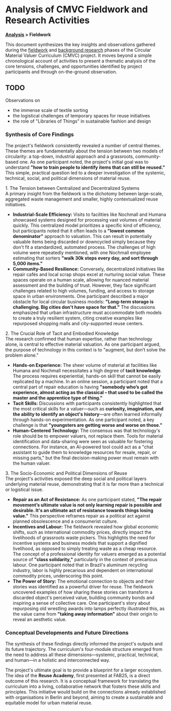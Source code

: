 # Analysis of CMVC Fieldwork and Research Activities

**[Analysis](README.md) > Fieldwork**

This document synthesizes the key insights and observations gathered during the [fieldwork](../fieldwork) and [background research](../background) phases of the Circular Material Valuer Curriculum (CMVC) project. It moves beyond a simple chronological account of activities to present a thematic analysis of the core tensions, challenges, and opportunities identified by project participants and through on-the-ground observation.

## TODO

Observations on

- the immense scale of textile sorting
- the logistical challenges of temporary spaces for reuse initiatives
- the role of "Libraries of Things" in sustainable fashion and design

### **Synthesis of Core Findings**

The project's fieldwork consistently revealed a number of central themes. These themes are fundamentally about the tension between two models of circularity: a top-down, industrial approach and a grassroots, community-based one. As one participant noted, the project's initial goal was to understand **"how to train people to identify items that can still be reused."** This simple, practical question led to a deeper investigation of the systemic, technical, social, and political dimensions of material reuse.

1\. The Tension between Centralized and Decentralized Systems  
A primary insight from the fieldwork is the dichotomy between large-scale, aggregated waste management and smaller, highly contextualized reuse initiatives.

* **Industrial-Scale Efficiency:** Visits to facilities like Nochmall and Humana showcased systems designed for processing vast volumes of material quickly. This centralized model prioritizes a specific kind of efficiency, but participants noted that it often leads to a **"lowest common denominator"** approach to valuation. This can result in potentially valuable items being discarded or downcycled simply because they don't fit a standardized, automated process. The challenges of high volume were repeatedly mentioned, with one Nochmall employee estimating that sorters **"walk 30k steps every day, and sort through 5,000 items."**  
* **Community-Based Resilience:** Conversely, decentralized initiatives like repair cafés and local scrap shops excel at nurturing social value. These spaces operate on a human scale, allowing for nuanced material assessment and the building of trust. However, they face significant challenges related to high volumes, funding, and access to storage space in urban environments. One participant described a major obstacle for local circular business models: **"Long-term storage is challenging. Big cities don't have space for that."** The discussions emphasized that urban infrastructure must accommodate both models to create a truly resilient system, citing creative examples like repurposed shopping malls and city-supported reuse centers.

2\. The Crucial Role of Tacit and Embodied Knowledge  
The research confirmed that human expertise, rather than technology alone, is central to effective material valuation. As one participant argued, the purpose of technology in this context is to "augment, but don’t solve the problem alone."

* **Hands-on Experience:** The sheer volume of material at facilities like Humana and Nochmall necessitates a high degree of **tacit knowledge**. The process requires experiential, hands-on skill that cannot be easily replicated by a machine. In an online session, a participant noted that a central part of repair education is having **"somebody who’s got experience, almost acting as the classical – that used to be called the master and the apprentice type of thing."**  
* **Tacit Skills:** Discussions with participants consistently highlighted that the most critical skills for a valuer—such as **curiosity, imagination, and the ability to identify an object's history**—are often learned informally through hands-on experimentation. As one participant noted, a key challenge is that **"youngsters are getting worse and worse on those."**  
* **Human-Centered Technology:** The consensus was that technology's role should be to empower valuers, not replace them. Tools for material identification and data-sharing were seen as valuable for fostering connections. For instance, an AI-powered tool could act as a "chat assistant to guide them to knowledge resources for resale, repair, or missing parts," but the final decision-making power must remain with the human valuer.

3\. The Socio-Economic and Political Dimensions of Reuse  
The project's activities exposed the deep social and political layers underlying material reuse, demonstrating that it is far more than a technical or logistical issue.

* **Repair as an Act of Resistance:** As one participant stated, **"The repair movement’s ultimate value is not only learning repair is possible and desirable. It's an ultimate act of resistance towards things losing value."** This perspective reframes repair as a political act against planned obsolescence and a consumerist culture.  
* **Incentives and Labour:** The fieldwork revealed how global economic shifts, such as international commodity prices, directly impact the livelihoods of grassroots waste pickers. This highlights the need for incentive systems and business models that support a dignified livelihood, as opposed to simply treating waste as a cheap resource. The concept of a professional identity for valuers emerged as a potential source of **"class solidarity,"** particularly in the context of precarious labour. One participant noted that in Brazil's aluminum recycling industry, labor is highly precarious and dependent on international commodity prices, underscoring this point.  
* **The Power of Story:** The emotional connection to objects and their stories was identified as a powerful driver for reuse. The fieldwork uncovered examples of how sharing these stories can transform a discarded object's perceived value, building community bonds and inspiring a sense of collective care. One participant's story about repurposing old wrestling awards into lamps perfectly illustrated this, as the value came from **"taking away information"** about their origin to reveal an aesthetic value.

### **Conceptual Developments and Future Directions**

The synthesis of these findings directly informed the project's outputs and its future trajectory. The curriculum's four-module structure emerged from the need to address all these dimensions—systemic, practical, technical, and human—in a holistic and interconnected way.

The project's ultimate goal is to provide a blueprint for a larger ecosystem. The idea of the **Reuse Academy**, first presented at FAB25, is a direct outcome of this research. It is a conceptual framework for translating the curriculum into a living, collaborative network that fosters these skills and principles. This initiative would build on the connections already established with organisations in Berlin and beyond, aiming to create a sustainable and equitable model for urban material reuse.

